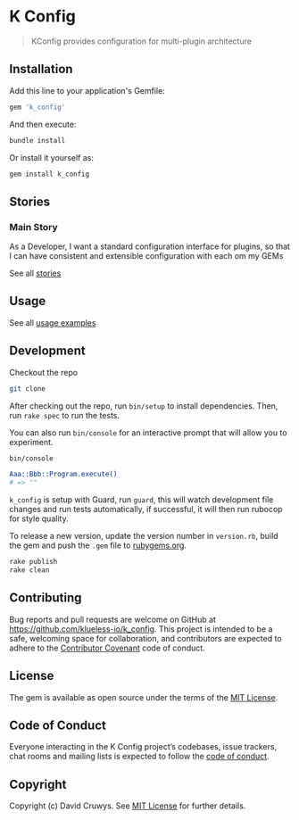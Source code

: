 # K Config

> KConfig provides configuration for multi-plugin architecture

## Installation

Add this line to your application's Gemfile:

```ruby
gem 'k_config'
```

And then execute:

```bash
bundle install
```

Or install it yourself as:

```bash
gem install k_config
```

## Stories

### Main Story

As a Developer, I want a standard configuration interface for plugins, so that I can have consistent and extensible configuration with each om my GEMs

See all [stories](./STORIES.md)


## Usage

See all [usage examples](./USAGE.md)



## Development

Checkout the repo

```bash
git clone 
```

After checking out the repo, run `bin/setup` to install dependencies. Then, run `rake spec` to run the tests. 

You can also run `bin/console` for an interactive prompt that will allow you to experiment.

```bash
bin/console

Aaa::Bbb::Program.execute()
# => ""
```

`k_config` is setup with Guard, run `guard`, this will watch development file changes and run tests automatically, if successful, it will then run rubocop for style quality.

To release a new version, update the version number in `version.rb`, build the gem and push the `.gem` file to [rubygems.org](https://rubygems.org).

```bash
rake publish
rake clean
```

## Contributing

Bug reports and pull requests are welcome on GitHub at https://github.com/klueless-io/k_config. This project is intended to be a safe, welcoming space for collaboration, and contributors are expected to adhere to the [Contributor Covenant](http://contributor-covenant.org) code of conduct.

## License

The gem is available as open source under the terms of the [MIT License](https://opensource.org/licenses/MIT).

## Code of Conduct

Everyone interacting in the K Config project’s codebases, issue trackers, chat rooms and mailing lists is expected to follow the [code of conduct](https://github.com/klueless-io/k_config/blob/master/CODE_OF_CONDUCT.md).

## Copyright

Copyright (c) David Cruwys. See [MIT License](LICENSE.txt) for further details.
